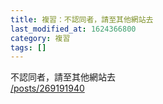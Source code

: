 ```yaml
---
title: 複習：不認同者，請至其他網站去
last_modified_at: 1624366800
category: 複習
tags: []
---
```


<p>不認同者，請至其他網站去<br>
<a href="/posts/269191940" target="_blank">/posts/269191940</a></p>

<p>&nbsp;</p>

<p>&nbsp;</p>

<p>&nbsp;</p>

